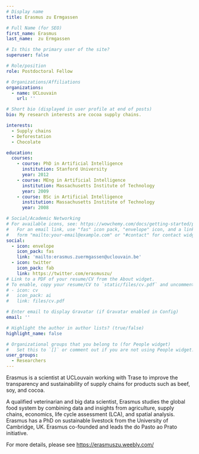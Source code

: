 ```yaml
---
# Display name
title: Erasmus zu Ermgassen

# Full Name (for SEO)
first_name: Erasmus
last_name:  zu Ermgassen

# Is this the primary user of the site?
superuser: false

# Role/position
role: Postdoctoral Fellow

# Organizations/Affiliations
organizations:
  - name: UCLouvain
    url: ''

# Short bio (displayed in user profile at end of posts)
bio: My research interests are cocoa supply chains.

interests:
  - Supply chains
  - Deforestation
  - Chocolate

education:
  courses:
    - course: PhD in Artificial Intelligence
      institution: Stanford University
      year: 2012
    - course: MEng in Artificial Intelligence
      institution: Massachusetts Institute of Technology
      year: 2009
    - course: BSc in Artificial Intelligence
      institution: Massachusetts Institute of Technology
      year: 2008

# Social/Academic Networking
# For available icons, see: https://wowchemy.com/docs/getting-started/page-builder/#icons
#   For an email link, use "fas" icon pack, "envelope" icon, and a link in the
#   form "mailto:your-email@example.com" or "#contact" for contact widget.
social:
  - icon: envelope
    icon_pack: fas
    link: 'mailto:erasmus.zuermgassen@uclouvain.be'
  - icon: twitter
    icon_pack: fab
    link: https://twitter.com/erasmuszu/
# Link to a PDF of your resume/CV from the About widget.
# To enable, copy your resume/CV to `static/files/cv.pdf` and uncomment the lines below.
# - icon: cv
#   icon_pack: ai
#   link: files/cv.pdf

# Enter email to display Gravatar (if Gravatar enabled in Config)
email: ''

# Highlight the author in author lists? (true/false)
highlight_name: false

# Organizational groups that you belong to (for People widget)
#   Set this to `[]` or comment out if you are not using People widget.
user_groups:
  - Researchers
---
```


Erasmus is a scientist at UCLouvain working with Trase to improve the transparency and sustainability of supply chains for products such as beef, soy, and cocoa.

A qualified veterinarian and big data scientist, Erasmus studies the global food system by combining data and insights from agriculture, supply chains, economics, life cycle assessment (LCA), and spatial analysis. Erasmus has a PhD on sustainable livestock from the University of Cambridge, UK. Erasmus co-founded and leads the do Pasto ao Prato initiative.

For more details, please see https://erasmuszu.weebly.com/ 
